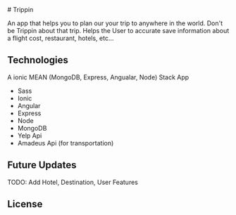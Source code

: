 <snippet>
  <content>
# Trippin

An app that helps you to plan our your trip to anywhere in the world.
Don't be Trippin about that trip.
Helps the User to accurate save information about a flight cost, restaurant, hotels, etc...

## Technologies
A ionic MEAN (MongoDB, Express, Angualar, Node) Stack App
- Sass
- Ionic
- Angular
- Express
- Node
- MongoDB
- Yelp Api
- Amadeus Api (for transportation)

## Future Updates
TODO: Add Hotel, Destination, User Features

## License
